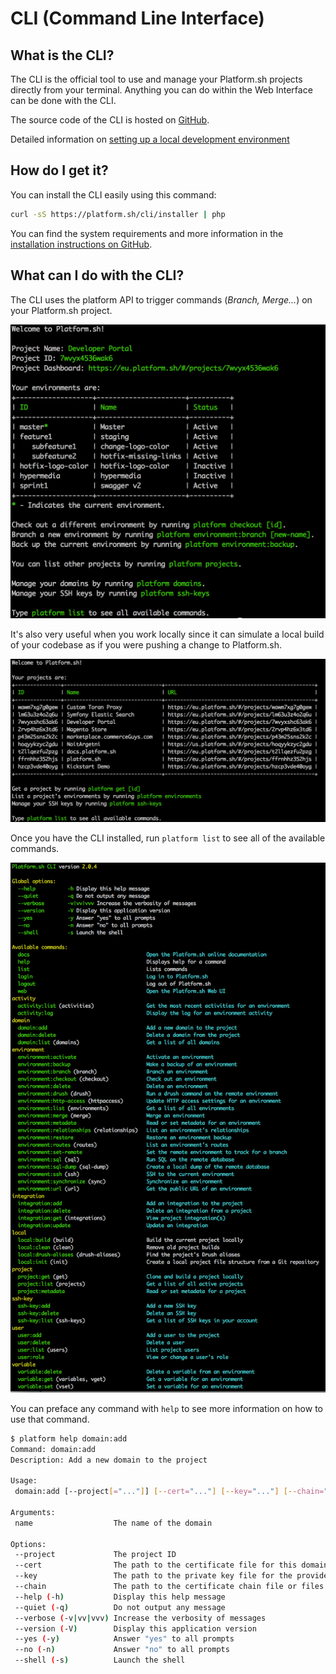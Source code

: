 # CLI (Command Line Interface)

## What is the CLI?

The CLI is the official tool to use and manage your Platform.sh projects directly from your terminal. Anything you can do within the Web Interface can be done with the CLI.

The source code of the CLI is hosted on [GitHub](https://github.com/platformsh/platformsh-cli).

Detailed information on [setting up a local development environment](/user_guide/using/set-up-local-development.html)

## How do I get it?

You can install the CLI easily using this command:

```bash
curl -sS https://platform.sh/cli/installer | php
```

You can find the system requirements and more information in the [installation instructions on GitHub](https://github.com/platformsh/platformsh-cli/blob/master/README.md#installation).

## What can I do with the CLI?

The CLI uses the platform API to trigger commands (*Branch, Merge...*) on your Platform.sh project.

![Platform.sh CLI In Project](/images/platform-cli-in-project.png)

It's also very useful when you work locally since it can simulate a local build of your codebase as if you were pushing a change to Platform.sh.

![Platform.sh CLI Logged In](/images/platform-cli-logged-in.png)

Once you have the CLI installed, run `platform list` to see all of the available commands.

![Platform.sh CLI List](/images/platform-cli-list.png)

You can preface any command with `help` to see more information on how to use that command.

```bash
$ platform help domain:add
Command: domain:add
Description: Add a new domain to the project

Usage:
 domain:add [--project[="..."]] [--cert="..."] [--key="..."] [--chain="..."] [name]

Arguments:
 name                  The name of the domain

Options:
 --project             The project ID
 --cert                The path to the certificate file for this domain.
 --key                 The path to the private key file for the provided certificate.
 --chain               The path to the certificate chain file or files for the provided certificate. (multiple values allowed)
 --help (-h)           Display this help message
 --quiet (-q)          Do not output any message
 --verbose (-v|vv|vvv) Increase the verbosity of messages
 --version (-V)        Display this application version
 --yes (-y)            Answer "yes" to all prompts
 --no (-n)             Answer "no" to all prompts
 --shell (-s)          Launch the shell
```
